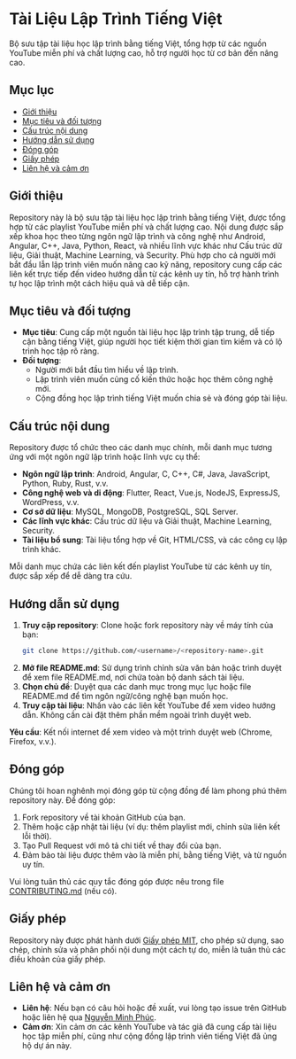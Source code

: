 # Tài Liệu Lập Trình Tiếng Việt

Bộ sưu tập tài liệu học lập trình bằng tiếng Việt, tổng hợp từ các nguồn YouTube miễn phí và chất lượng cao, hỗ trợ người học từ cơ bản đến nâng cao.

## Mục lục

- [Giới thiệu](#giới-thiệu)
- [Mục tiêu và đối tượng](#mục-tiêu-và-đối-tượng)
- [Cấu trúc nội dung](#cấu-trúc-nội-dung)
- [Hướng dẫn sử dụng](#hướng-dẫn-sử-dụng)
- [Đóng góp](#đóng-góp)
- [Giấy phép](#giấy-phép)
- [Liên hệ và cảm ơn](#liên-hệ-và-cảm-ơn)

## Giới thiệu

Repository này là bộ sưu tập tài liệu học lập trình bằng tiếng Việt, được tổng hợp từ các playlist YouTube miễn phí và chất lượng cao. Nội dung được sắp xếp khoa học theo từng ngôn ngữ lập trình và công nghệ như Android, Angular, C++, Java, Python, React, và nhiều lĩnh vực khác như Cấu trúc dữ liệu, Giải thuật, Machine Learning, và Security. Phù hợp cho cả người mới bắt đầu lẫn lập trình viên muốn nâng cao kỹ năng, repository cung cấp các liên kết trực tiếp đến video hướng dẫn từ các kênh uy tín, hỗ trợ hành trình tự học lập trình một cách hiệu quả và dễ tiếp cận.

## Mục tiêu và đối tượng

- **Mục tiêu**: Cung cấp một nguồn tài liệu học lập trình tập trung, dễ tiếp cận bằng tiếng Việt, giúp người học tiết kiệm thời gian tìm kiếm và có lộ trình học tập rõ ràng.
- **Đối tượng**: 
  - Người mới bắt đầu tìm hiểu về lập trình.
  - Lập trình viên muốn củng cố kiến thức hoặc học thêm công nghệ mới.
  - Cộng đồng học lập trình tiếng Việt muốn chia sẻ và đóng góp tài liệu.

## Cấu trúc nội dung

Repository được tổ chức theo các danh mục chính, mỗi danh mục tương ứng với một ngôn ngữ lập trình hoặc lĩnh vực cụ thể:
- **Ngôn ngữ lập trình**: Android, Angular, C, C++, C#, Java, JavaScript, Python, Ruby, Rust, v.v.
- **Công nghệ web và di động**: Flutter, React, Vue.js, NodeJS, ExpressJS, WordPress, v.v.
- **Cơ sở dữ liệu**: MySQL, MongoDB, PostgreSQL, SQL Server.
- **Các lĩnh vực khác**: Cấu trúc dữ liệu và Giải thuật, Machine Learning, Security.
- **Tài liệu bổ sung**: Tài liệu tổng hợp về Git, HTML/CSS, và các công cụ lập trình khác.

Mỗi danh mục chứa các liên kết đến playlist YouTube từ các kênh uy tín, được sắp xếp để dễ dàng tra cứu.

## Hướng dẫn sử dụng

1. **Truy cập repository**: Clone hoặc fork repository này về máy tính của bạn:
   ```bash
   git clone https://github.com/<username>/<repository-name>.git

2. **Mở file README.md**: Sử dụng trình chỉnh sửa văn bản hoặc trình duyệt để xem file README.md, nơi chứa toàn bộ danh sách tài liệu.
3. **Chọn chủ đề**: Duyệt qua các danh mục trong mục lục hoặc file README.md để tìm ngôn ngữ/công nghệ bạn muốn học.
4. **Truy cập tài liệu**: Nhấn vào các liên kết YouTube để xem video hướng dẫn. Không cần cài đặt thêm phần mềm ngoài trình duyệt web.

**Yêu cầu**: Kết nối internet để xem video và một trình duyệt web (Chrome, Firefox, v.v.).

## Đóng góp

Chúng tôi hoan nghênh mọi đóng góp từ cộng đồng để làm phong phú thêm repository này. Để đóng góp:

1. Fork repository về tài khoản GitHub của bạn.
2. Thêm hoặc cập nhật tài liệu (ví dụ: thêm playlist mới, chỉnh sửa liên kết lỗi thời).
3. Tạo Pull Request với mô tả chi tiết về thay đổi của bạn.
4. Đảm bảo tài liệu được thêm vào là miễn phí, bằng tiếng Việt, và từ nguồn uy tín.

Vui lòng tuân thủ các quy tắc đóng góp được nêu trong file [CONTRIBUTING.md](CONTRIBUTING.md) (nếu có).

## Giấy phép

Repository này được phát hành dưới [Giấy phép MIT](LICENSE), cho phép sử dụng, sao chép, chỉnh sửa và phân phối nội dung một cách tự do, miễn là tuân thủ các điều khoản của giấy phép.

## Liên hệ và cảm ơn

- **Liên hệ**: Nếu bạn có câu hỏi hoặc đề xuất, vui lòng tạo issue trên GitHub hoặc liên hệ qua [Nguyễn Minh Phúc](phuc@lhu.edu.vn).
- **Cảm ơn**: Xin cảm ơn các kênh YouTube và tác giả đã cung cấp tài liệu học tập miễn phí, cũng như cộng đồng lập trình viên tiếng Việt đã ủng hộ dự án này.
